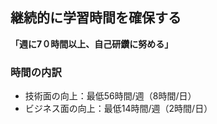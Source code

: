 ## 継続的に学習時間を確保する
**「週に7０時間以上、自己研鑽に努める」**

### 時間の内訳  
- 技術面の向上：最低56時間/週（8時間/日）  
- ビジネス面の向上：最低14時間/週（2時間/日）
